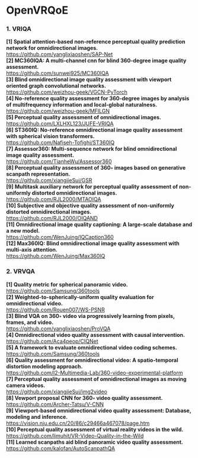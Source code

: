 # OpenVRQoE

### 1. VRIQA
**[1] Spatial attention-based non-reference perceptual quality prediction network for omnidirectional images.**<br>
<https://github.com/yanglixiaoshen/SAP-Net><br>
**[2] MC360IQA: A multi-channel cnn for blind 360-degree image quality assessment.**<br>
<https://github.com/sunwei925/MC360IQA><br>
**[3] Blind omnidirectional image quality assessment with viewport oriented graph convolutional networks.**<br>
<https://github.com/weizhou-geek/VGCN-PyTorch><br>
**[4] No-reference quality assessment for 360-degree images by analysis of multifrequency information and local-global naturalness.**<br>
<https://github.com/weizhou-geek/MFILGN><br>
**[5] Perceptual quality assessment of omnidirectional images.**<br>
<https://github.com/LXLHXL123/JUFE-VRIQA><br>
**[6] ST360IQ: No-reference omnidirectional image quality assessment with spherical vision transformers.**<br>
<https://github.com/Nafiseh-Tofighi/ST360IQ><br>
**[7] Assessor360: Multi-sequence network for blind omnidirectional image quality assessment.**<br>
<https://github.com/TianheWu/Assessor360><br>
**[8] Perceptual quality assessment of 360◦ images based on generative scanpath representation.**<br>
<https://github.com/xiangjieSui/GSR><br>
**[9] Multitask auxiliary network for perceptual quality assessment of non-uniformly distorted omnidirectional images.**<br>
<https://github.com/RJL2000/MTAOIQA><br>
**[10] Subjective and objective quality assessment of non-uniformly distorted omnidirectional images.**<br>
<https://github.com/RJL2000/OIQAND><br>
**[11] Omnidirectional image quality captioning: A large-scale database and a new model.**<br>
<https://github.com/WenJuing/IQCaption360><br>
**[12] Max360IQ: Blind omnidirectional image quality assessment with multi-axis attention.**<br>
<https://github.com/WenJuing/Max360IQ><br>

### 2. VRVQA
**[1] Quality metric for spherical panoramic video.**<br>
<https://github.com/Samsung/360tools><br>
**[2] Weighted-to-spherically-uniform quality evaluation for omnidirectional video.**<br>
<https://github.com/Rouen007/WS-PSNR><br>
**[3] Blind VQA on 360◦ video via progressively learning from pixels, frames, and video.**<br>
<https://github.com/yanglixiaoshen/ProVQA><br>
**[4] Omnidirectional video quality assessment with causal intervention.**<br>
<https://github.com/Aca4peop/CIQNet><br>
**[5] A framework to evaluate omnidirectional video coding schemes.**<br>
<https://github.com/Samsung/360tools><br>
**[6] Quality assessment for omnidirectional video: A spatio-temporal distortion modeling approach.**<br>
<https://github.com/I2-Multimedia-Lab/360-video-experimental-platform><br>
**[7] Perceptual quality assessment of omnidirectional images as moving camera videos.**<br>
<https://github.com/xiangjieSui/img2video><br>
**[8] Vewport proposal CNN for 360◦ video quality assessment.**<br>
<https://github.com/Archer-Tatsu/V-CNN><br>
**[9] Viewport-based omnidirectional video quality assessment: Database, modeling and inference.**<br>
<https://vision.nju.edu.cn/20/86/c29466a467078/page.htm><br>
**[10] Perceptual quality assessment of virtual reality videos in the wild.**<br>
<https://github.com/limuhit/VR-Video-Quality-in-the-Wild><br>
**[11] Learned scanpaths aid blind panoramic video quality assessment.**<br>
<https://github.com/kalofan/AutoScanpathQA><br>
